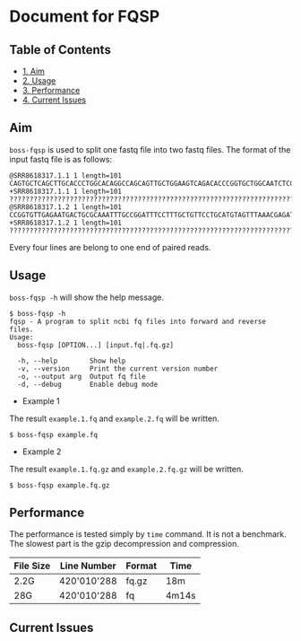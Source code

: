 # Document for FQSP

## Table of Contents

- [1. Aim](#aim)
- [2. Usage](#usage)
- [3. Performance](#performance)
- [4. Current Issues](#current-issues)

## Aim

`boss-fqsp` is used to split one fastq file into two fastq files. The format of the input fastq file is as follows:

```text
@SRR8618317.1.1 1 length=101
CAGTGCTCAGCTTGCACCCTGGCACAGGCCAGCAGTTGCTGGAAGTCAGACACCCGGTGCTGGCAATCTCGTTTAAACTACATGCAGGAACAGCAAAGGAA
+SRR8618317.1.1 1 length=101
?????????????????????????????????????????????????????????????????????????????????????????????????????
@SRR8618317.1.2 1 length=101
CCGGTGTTGAGAATGACTGCGCAAATTTGCCGGATTTCCTTTGCTGTTCCTGCATGTAGTTTAAACGAGATTGCCAGCACCGGGTGTCTGACTTCCAGCAA
+SRR8618317.1.2 1 length=101
?????????????????????????????????????????????????????????????????????????????????????????????????????
```

Every four lines are belong to one end of paired reads.

## Usage

`boss-fqsp -h` will show the help message.

```console
$ boss-fqsp -h
fqsp - A program to split ncbi fq files into forward and reverse files.
Usage:
  boss-fqsp [OPTION...] [input.fq|.fq.gz]

  -h, --help        Show help
  -v, --version     Print the current version number
  -o, --output arg  Output fq file
  -d, --debug       Enable debug mode
```

* Example 1

The result `example.1.fq`  and `example.2.fq` will be written.

```console
$ boss-fqsp example.fq
```

* Example 2

The result `example.1.fq.gz` and `example.2.fq.gz` will be written.

```console
$ boss-fqsp example.fq.gz
```

## Performance

The performance is tested simply by `time` command. It is not a benchmark.
The slowest part is the gzip decompression and compression.

| File Size | Line Number | Format |   Time |
|:----------|-------------|--------|-------|
| 2.2G      | 420'010'288 | fq.gz  |    18m |
| 28G       | 420'010'288 | fq     |  4m14s |

## Current Issues
